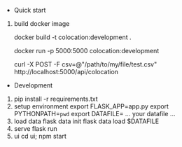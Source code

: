 * Quick start

1. build docker image


   docker build -t colocation:development .

   docker run -p 5000:5000 colocation:development

   curl -X POST -F csv=@"/path/to/my/file/test.csv" http://localhost:5000/api/colocation

* Development

1. pip install -r requirements.txt
2. setup environment
   export FLASK_APP=app.py
   export PYTHONPATH=`pwd`
   export DATAFILE= ... your datafile ...
3. load data
   flask data init
   flask data load $DATAFILE
4. serve
   flask run
5. ui
   cd ui; npm start
